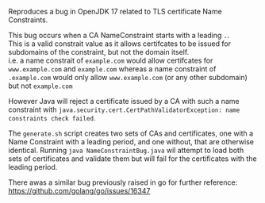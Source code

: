 Reproduces a bug in OpenJDK 17 related to TLS certificate Name Constraints.


This bug occurs when a CA NameConstraint starts with a leading `.`. \
This is a valid constrait value as it allows certifcates to be issued for subdomains of the constraint, but not the domain itself. \
i.e. a name constrait of `example.com` would allow certifcates for `www.example.com` and `example.com` whereas a name constraint of `.example.com` would only allow `www.example.com` (or any other subdomain) but not `example.com`

However Java will reject a certificate issued by a CA with such a name constraint with `java.security.cert.CertPathValidatorException: name constraints check failed`.

The `generate.sh` script creates two sets of CAs and certificates, one with a Name Constraint with a leading period, and one without, that are otherwise identical.
Running `java NameConstraintBug.java` wil attempt to load both sets of certificates and validate them but will fail for the certificates with the leading period.

There awas a similar bug previously raised in go for further reference: https://github.com/golang/go/issues/16347